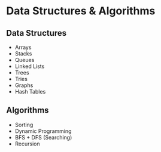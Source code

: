 # Data Structures & Algorithms

## Data Structures

* Arrays
* Stacks
* Queues
* Linked Lists
* Trees
* Tries
* Graphs
* Hash Tables

## Algorithms

* Sorting
* Dynamic Programming
* BFS + DFS (Searching)
* Recursion
